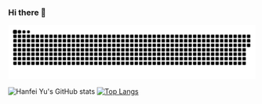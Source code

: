 ### Hi there 👋

<!--
**hanfeiyu/hanfeiyu** is a ✨ _special_ ✨ repository because its `README.md` (this file) appears on your GitHub profile.

Here are some ideas to get you started:

- 🔭 I’m currently working on ...
- 🌱 I’m currently learning ...
- 👯 I’m looking to collaborate on ...
- 🤔 I’m looking for help with ...
- 💬 Ask me about ...
- 📫 How to reach me: ...
- 😄 Pronouns: ...
- ⚡ Fun fact: ...
-->

<a href=#><img src="snake.svg"></a>

<div float="right"> 

![Hanfei Yu's GitHub stats](https://github-readme-stats.vercel.app/api?username=hanfeiyu&show_icons=true&bg_color=00000000)
[![Top Langs](https://github-readme-stats.vercel.app/api/top-langs/?username=hanfeiyu&layout=compact)](https://github.com/anuraghazra/github-readme-stats)
